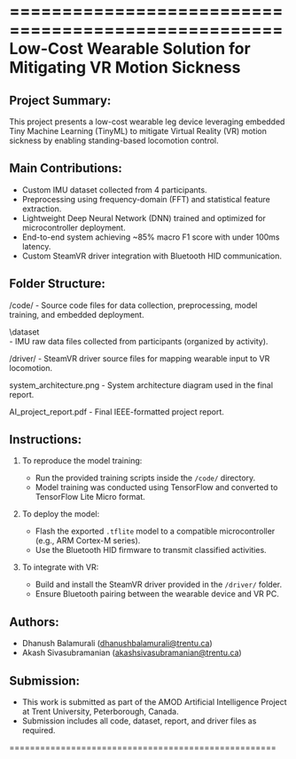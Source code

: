 ====================================================
Low-Cost Wearable Solution for Mitigating VR Motion Sickness
====================================================

Project Summary:
----------------
This project presents a low-cost wearable leg device leveraging embedded Tiny Machine Learning (TinyML) to mitigate Virtual Reality (VR) motion sickness by enabling standing-based locomotion control.

Main Contributions:
--------------------
- Custom IMU dataset collected from 4 participants.
- Preprocessing using frequency-domain (FFT) and statistical feature extraction.
- Lightweight Deep Neural Network (DNN) trained and optimized for microcontroller deployment.
- End-to-end system achieving ~85% macro F1 score with under 100ms latency.
- Custom SteamVR driver integration with Bluetooth HID communication.

Folder Structure:
-----------------
/code/
    - Source code files for data collection, preprocessing, model training, and embedded deployment.

\dataset\
    - IMU raw data files collected from participants (organized by activity).

/driver/
    - SteamVR driver source files for mapping wearable input to VR locomotion.

system_architecture.png
    - System architecture diagram used in the final report.

AI_project_report.pdf
    - Final IEEE-formatted project report.

Instructions:
-------------
1. To reproduce the model training:
    - Run the provided training scripts inside the `/code/` directory.
    - Model training was conducted using TensorFlow and converted to TensorFlow Lite Micro format.

2. To deploy the model:
    - Flash the exported `.tflite` model to a compatible microcontroller (e.g., ARM Cortex-M series).
    - Use the Bluetooth HID firmware to transmit classified activities.

3. To integrate with VR:
    - Build and install the SteamVR driver provided in the `/driver/` folder.
    - Ensure Bluetooth pairing between the wearable device and VR PC.

Authors:
--------
- Dhanush Balamurali (dhanushbalamurali@trentu.ca)
- Akash Sivasubramanian (akashsivasubramanian@trentu.ca)

Submission:
-----------
- This work is submitted as part of the AMOD Artificial Intelligence Project at Trent University, Peterborough, Canada.
- Submission includes all code, dataset, report, and driver files as required.

====================================================
